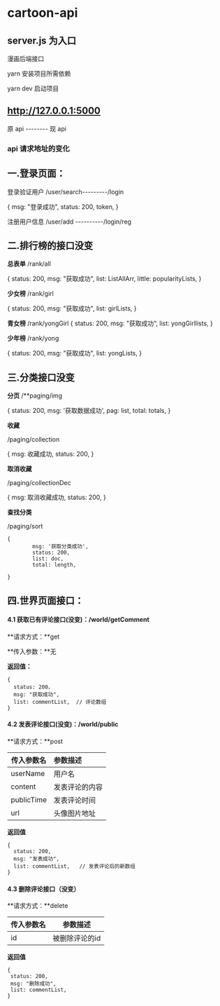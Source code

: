 # cartoon-api

## server.js 为入口

漫画后端接口

yarn 安装项目所需依赖

yarn dev 启动项目

## http://127.0.0.1:5000

原 api -------- 现 api

### api 请求地址的变化

## 一.登录页面：

登录验证用户
/user/search---------/login

{
msg: "登录成功",
status: 200,
token,
}

注册用户信息
/user/add ----------/login/reg

## 二.排行榜的接口没变

**总表单**
/rank/all

{
status: 200,
msg: "获取成功",
list: ListAllArr,
little: popularityLists,
}

**少女榜**
/rank/girl

{
status: 200,
msg: "获取成功",
list: girlLists,
}

**青女榜**
/rank/yongGirl
{
status: 200,
msg: "获取成功",
list: yongGirllists,
}

**少年榜**
/rank/yong

{
status: 200,
msg: "获取成功",
list: yongLists,
}

## 三.分类接口没变

**分页**
/**paging/img 

{
status: 200,
 msg: '获取数据成功',
  pag: list,
 total: totals,
 }

**收藏**

/paging/collection

{
    msg: 收藏成功,
    status: 200,
}

**取消收藏**

/paging/collectionDec

{
    msg: 取消收藏成功,
    status: 200,
}

**查找分类**

/paging/sort

```
{
        msg: '获取分类成功',
        status: 200,
        list: doc,
        total: length,
      
}
```

## 四.世界页面接口：

#### **4.1 获取已有评论接口**(没变)：/world/getComment

**请求方式：**get

**传入参数：**无

**返回值：**

```
{
  status: 200，
  msg: "获取成功",
  list: commentList,  // 评论数组
}	
```

#### **4.2 发表评论接口**(没变)：/world/public

**请求方式：**post

| 传入参数名 | 参数描述       |
| ---------- | :------------- |
| userName   | 用户名         |
| content    | 发表评论的内容 |
| publicTime | 发表评论时间   |
| url        | 头像图片地址   |

**返回值**

```
{
  status: 200,
  msg: "发表成功",
  list: commentList,   // 发表评论后的新数组 
}
```

#### **4.3 删除评论接口**（没变）

**请求方式：**delete

| 传入参数名 | 参数描述       |
| :--------- | -------------- |
| id         | 被删除评论的id |

**返回值**

```
{
 status: 200,
 msg: "删除成功",
 list: commentList,
}
```



